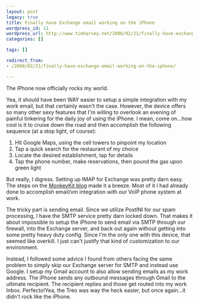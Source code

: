 ```yaml
---
layout: post
legacy: true
title: Finally have Exchange email working on the iPhone
wordpress_id: 11
wordpress_url: http://www.timharvey.net/2008/02/21/finally-have-exchange-email-working-on-the-iphone/
categories: []

tags: []

redirect_from:
- /2008/02/21/finally-have-exchange-email-working-on-the-iphone/

---
```

The iPhone now officially rocks my world.

Yea, it should have been WAY easier to setup a simple integration with my work email, but that certainly wasn't the case. However, the device offers so many other sexy features that I'm willing to overlook an evening of painful tinkering for the daily joy of using the iPhone. I mean, come on...how cool is it to cruise down the road and then accomplish the following sequence (at a stop light, of course):

1. Hit Google Maps, using the cell towers to pinpoint my location
2. Tap a quick search for the restaurant of my choice
3. Locate the desired establishment, tap for details
4. Tap the phone number, make reservations, then pound the gas upon green light

But really, I digress. Setting up IMAP for Exchange was pretty darn easy. The steps on the [MonkeyKit blog](http://blog.monkeykit.com/2007/08/31/how-to-setup-imap4-exchange-2003-email-to-sync-with-your-iphone/) made it a breeze. Most of it I had already done to accomplish email/vm integration with our VoIP phone system at work.

The tricky part is sending email. Since we utilize PostINI for our spam processing, I have the SMTP service pretty darn locked down. That makes it about impossible to setup the iPhone to send email via SMTP through our firewall, into the Exchange server, and back out again without getting into some pretty heavy duty config. Since I'm the only one with this device, that seemed like overkill. I just can't justify that kind of customization to our environment.

Instead, I followed some advice I found from others facing the same problem to simply skip our Exchange server for SMTP and instead use Google. I setup my Gmail account to also allow sending emails as my work address. The iPhone sends any outbound messages through Gmail to the ultimate recipient. The recipient replies and those get routed into my work Inbox. Perfecto!Yea, the Treo was way the heck easier, but once again...it didn't rock like the iPhone.
